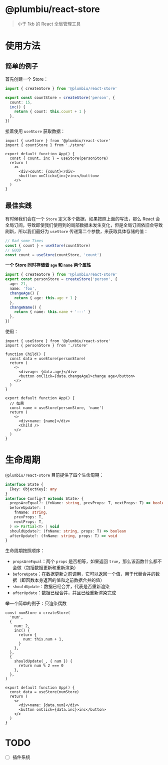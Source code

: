 # @plumbiu/react-store

> 小于 1kb 的 React 全局管理工具

# 使用方法

## 简单的例子

首先创建一个 Store：

```ts
import { createStore } from '@plumbiu/react-store'

export const countStore = createStore('person', {
  count: 15,
  inc() {
    return { count: this.count + 1 }
  },
})
```

接着使用 `useStore` 获取数据：

```tsx
import { useStore } from '@plumbiu/react-store'
import { countStore } from './store'

export default function App() {
  const { count, inc } = useStore(personStore)
  return (
    <>
      <div>count: {count}</div>
      <buttton onClick={inc}>inc</buttton>
    </>
  )
}
```

## 最佳实践

有时候我们会在一个 `Store` 定义多个数据，如果按照上面的写法，那么 React 会全局订阅，导致即使我们使用到的局部数据未发生变化，但是全局订阅依旧会导致刷新，所以我们最好为 `useStore` 传递第二个参数，来获取具体存储的值：

```js
// Bad some Times
const { count } = useStore(countStore)
// GOOD
const count = useStore(countStore, 'count')
```

**一个 Store 同时存储着 `age` 和 `name` 两个属性**

```ts
import { createStore } from '@plumbiu/react-store'
export const personStore = createStore('person', {
  age: 21,
  name: 'foo',
  changeAge() {
    return { age: this.age + 1 }
  },
  changeName() {
    return { name: this.name + '---' }
  },
})
```

使用：

```tsx
import { useStore } from '@plumbiu/react-store'
import { personStore } from './store'

function Child() {
  const data = useStore(personStore)
  return (
    <>
      <div>age: {data.age}</div>
      <button onClick={data.changeAge}>change age</button>
    </>
  )
}

export default function App() {
  // 如果
  const name = useStore(personStore, 'name')
  return (
    <>
      <div>name: {name}</div>
      <Child />
    </>
  )
}
```

# 生命周期

`@plumbiu/react-store` 目前提供了四个生命周期：

```ts
interface State {
  [key: ObjectKey]: any
}
interface Config<T extends State> {
  propsAreEqual?: (fnName: string, prevProps: T, nextProps: T) => boolean
  beforeUpdate?: (
    fnName: string,
    prevProps: T,
    nextProps: T,
  ) => Partial<T> | void
  shouldUpdate?: (fnName: string, props: T) => boolean
  afterUpdate?: (fnName: string, props: T) => void
}
```

生命周期按照顺序：

- `propsAreEqual`：两个 `props` 是否相等，如果返回 `true`，那么该函数什么都不会做（包括数据更新和重新渲染）
- `beforeUpate`：在数据更新之前调用，它可以返回一个值，用于代替合并的数据（即函数本身返回的值和之前数据合并的值）
- `shouldUpdate`：数据已经合并，代表是否重新渲染
- `afterUpdate`：数据已经合并，并且已经重新渲染完成

举一个简单的例子：只渲染偶数

```tsx
const numStore = createStore(
  'num',
  {
    num: 2,
    inc() {
      return {
        num: this.num + 1,
      }
    },
  },
  {
    shouldUpdate(_, { num }) {
      return num % 2 === 0
    },
  },
)

export default function App() {
  const data = useStore(numStore)
  return (
    <>
      <div>name: {data.num}</div>
      <button onClick={data.inc}>inc</button>
    </>
  )
}
```

# TODO

- [ ] 插件系统
